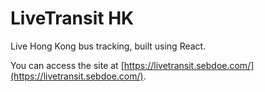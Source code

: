 # LiveTransit HK
Live Hong Kong bus tracking, built using React.

You can access the site at [https://livetransit.sebdoe.com/](https://livetransit.sebdoe.com/).
